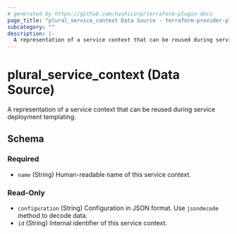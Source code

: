 ```yaml
---
# generated by https://github.com/hashicorp/terraform-plugin-docs
page_title: "plural_service_context Data Source - terraform-provider-plural"
subcategory: ""
description: |-
  A representation of a service context that can be reused during service deployment templating.
---
```


# plural_service_context (Data Source)

A representation of a service context that can be reused during service deployment templating.



<!-- schema generated by tfplugindocs -->
## Schema

### Required

- `name` (String) Human-readable name of this service context.

### Read-Only

- `configuration` (String) Configuration in JSON format. Use `jsondecode` method to decode data.
- `id` (String) Internal identifier of this service context.

